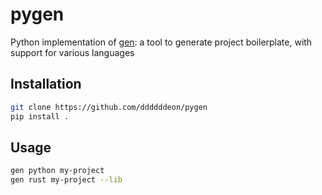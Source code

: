 # pygen 
Python implementation of [gen](https://github.com/ddddddeon/gen): a tool to generate project boilerplate, with support for various languages

## Installation
```sh
git clone https://github.com/ddddddeon/pygen
pip install .
```

## Usage
```sh
gen python my-project
gen rust my-project --lib
```
